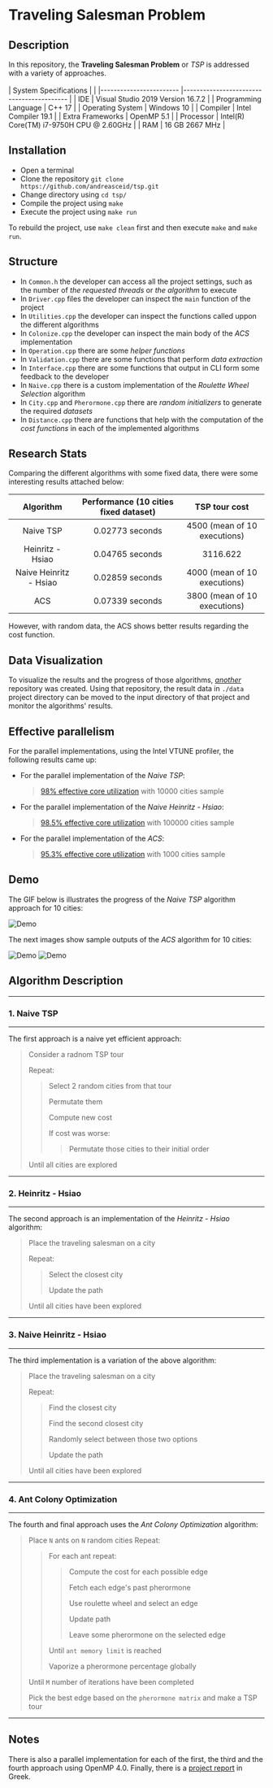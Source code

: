 # Traveling Salesman Problem

## Description

In this repository, the **Traveling Salesman Problem** or *TSP* is addressed with a variety of approaches. 
<br/>
<br/>
| System Specifications 	|                                          	|
|------------------------	|------------------------------------------	|
|                    IDE 	| Visual Studio 2019 Version 16.7.2        	|
|   Programming Language 	| C++ 17                                   	|
|       Operating System 	| Windows 10                               	|
|               Compiler 	| Intel Compiler 19.1                      	|
|       Extra Frameworks 	| OpenMP 5.1                               	|
|              Processor 	| Intel(R) Core(TM) i7-9750H CPU @ 2.60GHz 	|
|                    RAM 	| 16 GB 2667 MHz                           	|

## Installation

* Open a terminal
* Clone the repository `git clone https://github.com/andreasceid/tsp.git`
* Change directory using `cd tsp/`
* Compile the project using `make`
* Execute the project using `make run`

To rebuild the project, use `make clean` first and then execute `make` and `make run`.

## Structure

* In `Common.h` the developer can access all the project settings, such as the number of *the requested threads* or *the algorithm* to execute
* In `Driver.cpp` files the developer can inspect the `main` function of the project
* In `Utilities.cpp` the developer can inspect the functions called uppon the different algorithms
* In `Colonize.cpp` the developer can inspect the main body of the *ACS* implementation
* In `Operation.cpp` there are some *helper functions*
* In `Validation.cpp` there are some functions that perform *data extraction*
* In `Interface.cpp` there are some functions that output in CLI form some feedback to the developer
* In `Naive.cpp` there is a custom implementation of the *Roulette Wheel Selection* algorithm
* In `City.cpp` and `Pherormone.cpp` there are *random initializers* to generate the required *datasets*
* In `Distance.cpp` there are functions that help with the computation of the *cost functions* in each of the implemented algorithms

## Research Stats

Comparing the different algorithms with some fixed data, there were some interesting results attached below:

|        Algorithm       	| Performance (10 cities fixed dataset) 	|         TSP tour cost        	|
|:----------------------:	|:-------------------------------------:	|:----------------------------:	|
|        Naive TSP       	|            0.02773 seconds            	| 4500 (mean of 10 executions) 	|
|    Heinritz - Hsiao    	|            0.04765 seconds            	|           3116.622           	|
| Naive Heinritz - Hsiao 	|            0.02859 seconds            	| 4000 (mean of 10 executions) 	|
|           ACS          	|            0.07339 seconds            	| 3800 (mean of 10 executions) 	|

However, with random data, the ACS shows better results regarding the cost function.

## Data Visualization

To visualize the results and the progress of those algorithms, *[another](https://github.com/andreasceid/csv2networkx)* repository was created. Using that repository, the result data in `./data` project directory can be moved to the input directory of that project and monitor the algorithms' results. 

## Effective parallelism

For the parallel implementations, using the Intel VTUNE profiler, the following results came up:

* For the parallel implementation of the *Naive TSP*: 
    > [98% effective core utilization](naive_tsp_vtune.PNG) with 10000 cities sample
* For the parallel implementation of the *Naive Heinritz - Hsiao*:
    > [98.5% effective core utilization](naive_hein_hs_vtune.PNG) with 100000 cities sample
* For the parallel implementation of the *ACS*:
    > [95.3% effective core utilization](acs_vtune.PNG) with 1000 cities sample

## Demo

The GIF below is illustrates the progress of the *Naive TSP* algorithm approach for 10 cities:

![Demo](tsp.gif)

The next images show sample outputs of the *ACS* algorithm for 10 cities:

![Demo](acs_1.png)
![Demo](acs_2.png)

## Algorithm Description

---
### 1. Naive TSP
---

The first approach is a naive yet efficient approach: 

> Consider a radnom TSP tour
>
> Repeat:
>> Select 2 random cities from that tour
>>
>> Permutate them
>>
>> Compute new cost
>>
>> If cost was worse:
>>
>>> Permutate those cities to their initial order
>
> Until all cities are explored 

---
### 2. Heinritz - Hsiao
---
The second approach is an implementation of the *Heinritz - Hsiao* algorithm:

> Place the traveling salesman on a city
>
> Repeat:
>> Select the closest city
>>
>> Update the path
>>
> Until all cities have been explored

---
### 3. Naive Heinritz - Hsiao
---
The third implementation is a variation of the above algorithm:

> Place the traveling salesman on a city
>
> Repeat:
>> Find the closest city
>>
>> Find the second closest city
>>
>> Randomly select between those two options
>>
>> Update the path
>>
> Until all cities have been explored

---
### 4. Ant Colony Optimization
---
The fourth and final approach uses the *Ant Colony Optimization* algorithm:

> Place `N` ants on `N` random cities
> Repeat:
>> For each ant repeat:
>>
>>> Compute the cost for each possible edge
>>>
>>> Fetch each edge's past pherormone
>>>
>>> Use roulette wheel and select an edge
>>>
>>> Update path
>>>
>>> Leave some pherormone on the selected edge
>>>
>> Until `ant memory limit` is reached
>>
>> Vaporize a pherormone percentage globally
>>
> Until `M` number of iterations have been completed
>
> Pick the best edge based on the `pherormone matrix` and make a TSP tour

---

## Notes

There is also a parallel implementation for each of the first, the third and the fourth approach using OpenMP 4.0. Finally, there is a [project report](parallel-programming-lab-3.pdf) in Greek.
